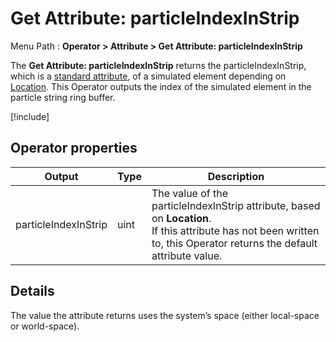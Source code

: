 # Get Attribute: particleIndexInStrip

Menu Path : **Operator > Attribute > Get Attribute: particleIndexInStrip**

The **Get Attribute: particleIndexInStrip** returns the particleIndexInStrip, which is a [standard attribute](Reference-Attributes.md), of a simulated element depending on [Location](Attributes.md#attribute-locations). This Operator outputs the index of the simulated element in the particle string ring buffer.

[!include[](Snippets/Operator-GetAttributeOperatorSettings.md)]

## Operator properties

| **Output**           | **Type** | **Description**                                              |
| -------------------- | -------- | ------------------------------------------------------------ |
| particleIndexInStrip | uint     | The value of the particleIndexInStrip attribute, based on **Location**.<br/>If this attribute has not been written to, this Operator returns the default attribute value. |

## Details

The value the attribute returns uses the system’s space (either local-space or world-space).
